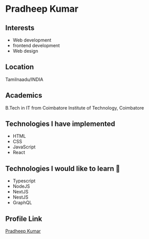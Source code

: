 # Pradheep Kumar

## Interests

- Web development
- frontend development
- Web design

## Location

Tamilnaadu/INDIA

## Academics

B.Tech in IT from Coimbatore Institute of Technology, Coimbatore

## Technologies I have implemented

- HTML
- CSS
- JavaScript
- React

## Technologies I would like to learn 🚀

- Typescript
- NodeJS
- NextJS
- NestJS
- GraphQL

## Profile Link

[Pradheep Kumar](https://github.com/iampk94)
